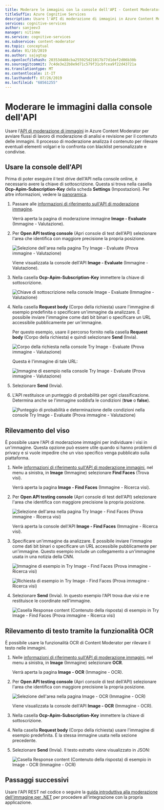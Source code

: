 ```yaml
---
title: Moderare le immagini con la console dell'API - Content Moderator
titleSuffix: Azure Cognitive Services
description: Usare l'API di moderazione di immagini in Azure Content Moderator per avviare flussi di lavoro di moderazione di analisi e revisione per il contenuto delle immagini.
services: cognitive-services
author: sanjeev3
manager: nitinme
ms.service: cognitive-services
ms.subservice: content-moderator
ms.topic: conceptual
ms.date: 01/10/2019
ms.author: sajagtap
ms.openlocfilehash: 20353d488cba255925d21017b77d1def2d06b30b
ms.sourcegitcommit: 7c4de3e22b8e9d71c579f31cbfcea9f22d43721a
ms.translationtype: MT
ms.contentlocale: it-IT
ms.lasthandoff: 07/26/2019
ms.locfileid: "68561255"
---
```

# <a name="moderate-images-from-the-api-console"></a>Moderare le immagini dalla console dell'API

Usare l'[API di moderazione di immagini](https://westus.dev.cognitive.microsoft.com/docs/services/57cf753a3f9b070c105bd2c1/operations/57cf753a3f9b070868a1f66c) in Azure Content Moderator per avviare flussi di lavoro di moderazione di analisi e revisione per il contenuto delle immagini. Il processo di moderazione analizza il contenuto per rilevare eventuali elementi volgari e lo confronta con blacklist personalizzate e condivise.

## <a name="use-the-api-console"></a>Usare la console dell'API
Prima di poter eseguire il test drive dell'API nella console online, è necessario avere la chiave di sottoscrizione. Questa si trova nella casella **Ocp-Apim-Subscription-Key** della scheda **Settings** (Impostazioni). Per altre informazioni, vedere la [panoramica](overview.md).

1. Passare alle [informazioni di riferimento sull'API di moderazione immagine](https://westus.dev.cognitive.microsoft.com/docs/services/57cf753a3f9b070c105bd2c1/operations/57cf753a3f9b070868a1f66c).

   Verrà aperta la pagina di moderazione immagine **Image - Evaluate** (Immagine - Valutazione).

2. Per **Open API testing console** (Apri console di test dell'API) selezionare l'area che identifica con maggiore precisione la propria posizione. 

   ![Selezione dell'area nella pagina Try Image - Evaluate (Prova immagine - Valutazione)](images/test-drive-region.png)
  
   Viene visualizzata la console dell'API **Image - Evaluate** (Immagine - Valutazione).

3. Nella casella **Ocp-Apim-Subscription-Key** immettere la chiave di sottoscrizione.

   ![Chiave di sottoscrizione nella console Image - Evaluate (Immagine - Valutazione)](images/try-image-api-1.PNG)

4. Nella casella **Request body** (Corpo della richiesta) usare l'immagine di esempio predefinita o specificare un'immagine da analizzare. È possibile inviare l'immagine come dati bit binari o specificare un URL accessibile pubblicamente per un'immagine. 

   Per questo esempio, usare il percorso fornito nella casella **Request body** (Corpo della richiesta) e quindi selezionare **Send** (Invia). 

   ![Corpo della richiesta nella console Try Image - Evaluate (Prova immagine - Valutazione)](images/try-image-api-2.PNG)

   Questa è l'immagine di tale URL:

   ![Immagine di esempio nella console Try Image - Evaluate (Prova immagine - Valutazione)](images/sample-image.jpg) 

5. Selezionare **Send** (Invia).

6. L'API restituisce un punteggio di probabilità per ogni classificazione. Determina anche se l'immagine soddisfa le condizioni (**true** o **false**). 

   ![Punteggio di probabilità e determinazione delle condizioni nella console Try Image - Evaluate (Prova immagine - Valutazione)](images/try-image-api-3.PNG)

## <a name="face-detection"></a>Rilevamento del viso

È possibile usare l'API di moderazione immagini per individuare i visi in un'immagine. Questa opzione può essere utile quando si hanno problemi di privacy e si vuole impedire che un viso specifico venga pubblicato sulla piattaforma. 

1. Nelle [informazioni di riferimento sull'API di moderazione immagini](https://westus.dev.cognitive.microsoft.com/docs/services/57cf753a3f9b070c105bd2c1/operations/57cf753a3f9b070868a1f66c), nel menu a sinistra, in **Image** (Immagine) selezionare **Find Faces** (Trova visi). 

   Verrà aperta la pagina **Image - Find Faces** (Immagine - Ricerca visi).

2. Per **Open API testing console** (Apri console di test dell'API) selezionare l'area che identifica con maggiore precisione la propria posizione. 

   ![Selezione dell'area nella pagina Try Image - Find Faces (Prova immagine - Ricerca visi)](images/test-drive-region.png)

   Verrà aperta la console dell'API **Image - Find Faces** (Immagine - Ricerca visi).

3. Specificare un'immagine da analizzare. È possibile inviare l'immagine come dati bit binari o specificare un URL accessibile pubblicamente per un'immagine. Questo esempio include un collegamento a un'immagine usata in una notizia della CNN.

   ![Immagine di esempio in Try Image - Find Faces (Prova immagine - Ricerca visi)](images/try-image-api-face-image.jpg)

   ![Richiesta di esempio in Try Image - Find Faces (Prova immagine - Ricerca visi)](images/try-image-api-face-request.png)

4. Selezionare **Send** (Invia). In questo esempio l'API trova due visi e ne restituisce le coordinate nell'immagine.

   ![Casella Response content (Contenuto della risposta) di esempio in Try Image - Find Faces (Prova immagine - Ricerca visi)](images/try-image-api-face-response.png)

## <a name="text-detection-via-ocr-capability"></a>Rilevamento di testo tramite la funzionalità OCR

È possibile usare la funzionalità OCR di Content Moderator per rilevare il testo nelle immagini.

1. Nelle [informazioni di riferimento sull'API di moderazione immagini](https://westus.dev.cognitive.microsoft.com/docs/services/57cf753a3f9b070c105bd2c1/operations/57cf753a3f9b070868a1f66c), nel menu a sinistra, in **Image** (Immagine) selezionare **OCR**. 

   Verrà aperta la pagina **Image - OCR** (Immagine - OCR).

2. Per **Open API testing console** (Apri console di test dell'API) selezionare l'area che identifica con maggiore precisione la propria posizione. 

   ![Selezione dell'area nella pagina Image - OCR (Immagine - OCR)](images/test-drive-region.png)

   Viene visualizzata la console dell'API **Image - OCR** (Immagine - OCR).

3. Nella casella **Ocp-Apim-Subscription-Key** immettere la chiave di sottoscrizione.

4. Nella casella **Request body** (Corpo della richiesta) usare l'immagine di esempio predefinita. È la stessa immagine usata nella sezione precedente.

5. Selezionare **Send** (Invia). Il testo estratto viene visualizzato in JSON:

   ![Casella Response content (Contenuto della risposta) di esempio in Image - OCR (Immagine - OCR)](images/try-image-api-ocr.PNG)

## <a name="next-steps"></a>Passaggi successivi

Usare l'API REST nel codice o seguire la [guida introduttiva alla moderazione dell'immagine per .NET](image-moderation-quickstart-dotnet.md) per procedere all'integrazione con la propria applicazione.
